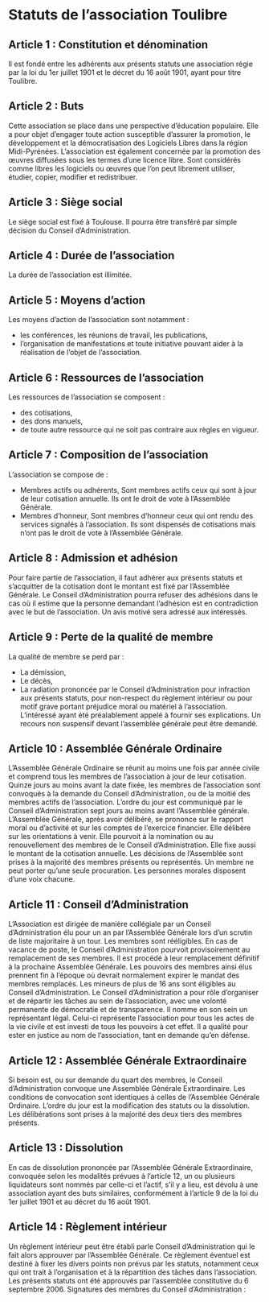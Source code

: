 # Statuts de l’association Toulibre

## Article 1 : Constitution et dénomination

Il est fondé entre les adhérents aux présents statuts une association régie par la loi du 1er juillet 1901 et le décret du 16 août 1901, ayant pour titre Toulibre.

## Article 2 : Buts

Cette association se place dans une perspective d’éducation populaire. Elle a pour objet d’engager toute action susceptible d’assurer la promotion, le développement et la démocratisation des Logiciels Libres dans la région Midi-Pyrénées. L’association est également concernée par la promotion des œuvres diffusées sous les termes d’une licence libre. Sont considérés comme libres les logiciels ou œuvres que l’on peut librement utiliser, étudier, copier, modifier et redistribuer.

## Article 3 : Siège social

Le siège social est fixé à Toulouse. Il pourra être transféré par simple décision du Conseil d’Administration.

## Article 4 : Durée de l’association

La durée de l’association est illimitée.

## Article 5 : Moyens d’action

Les moyens d’action de l’association sont notamment :
- les conférences, les réunions de travail, les publications,
- l’organisation de manifestations et toute initiative pouvant aider à la réalisation de l’objet de l’association.

## Article 6 : Ressources de l’association

Les ressources de l’association se composent :
- des cotisations,
- des dons manuels,
- de toute autre ressource qui ne soit pas contraire aux règles en vigueur.

## Article 7 : Composition de l’association

L’association se compose de :
- Membres actifs ou adhérents,
Sont membres actifs ceux qui sont à jour de leur cotisation annuelle. Ils ont le droit de vote à l’Assemblée Générale.
- Membres d’honneur,
Sont membres d’honneur ceux qui ont rendu des services signalés à l’association. Ils sont dispensés de cotisations mais n’ont pas le droit de vote à l’Assemblée Générale.

## Article 8 : Admission et adhésion

Pour faire partie de l’association, il faut adhérer aux présents statuts et s’acquitter de la cotisation dont le montant est fixé par l’Assemblée Générale. Le Conseil d’Administration pourra refuser des adhésions dans le cas où il estime que la personne demandant l’adhésion est en contradiction avec le but de l’association. Un avis motivé sera adressé aux intéressés.

## Article 9 : Perte de la qualité de membre

La qualité de membre se perd par :
- La démission,
- Le décès,
- La radiation prononcée par le Conseil d’Administration pour infraction aux présents statuts, pour non-respect du règlement intérieur ou pour motif grave portant préjudice moral ou matériel à l’association. L’intéressé ayant été préalablement appelé à fournir ses explications. Un recours non suspensif devant l’assemblée générale peut être demandé.

## Article 10 : Assemblée Générale Ordinaire

L’Assemblée Générale Ordinaire se réunit au moins une fois par année civile et comprend tous les membres de l’association à jour de leur cotisation. Quinze jours au moins avant la date fixée, les membres de l’association sont convoqués à la demande du Conseil d’Administration, ou de la moitié des membres actifs de l’association. L’ordre du jour est communiqué par le Conseil d’Administration sept jours au moins avant l’Assemblée générale. L’Assemblée Générale, après avoir délibéré, se prononce sur le rapport moral ou d’activité et sur les comptes de l’exercice financier. Elle délibère sur les orientations à venir. Elle pourvoit à la nomination ou au renouvellement des membres de le Conseil d’Administration. Elle fixe aussi le montant de la cotisation annuelle. Les décisions de l’Assemblée sont prises à la majorité des membres présents ou représentés. Un membre ne peut porter qu’une seule procuration. Les personnes morales disposent d’une voix chacune.

## Article 11 : Conseil d’Administration

L’Association est dirigée de manière collégiale par un Conseil d’Administration élu pour un an par l’Assemblée Générale lors d’un scrutin de liste majoritaire à un tour. Les membres sont rééligibles. En cas de vacance de poste, le Conseil d’Administration pourvoit provisoirement au remplacement de ses membres. Il est procédé à leur remplacement définitif à la prochaine Assemblée Générale. Les pouvoirs des membres ainsi élus prennent fin à l’époque où devrait normalement expirer le mandat des membres remplacés. Les mineurs de plus de 16 ans sont éligibles au Conseil d’Administration. Le Conseil d’Administration a pour rôle d’organiser et de répartir les tâches au sein de l’association, avec une volonté permanente de démocratie et de transparence. Il nomme en son sein un représentant légal. Celui-ci représente l’association pour tous les actes de la vie civile et est investi de tous les pouvoirs à cet effet. Il a qualité pour ester en justice au nom de l’association, tant en demande qu’en défense.

## Article 12 : Assemblée Générale Extraordinaire

Si besoin est, ou sur demande du quart des membres, le Conseil d’Administration convoque une Assemblée Générale Extraordinaire. Les conditions de convocation sont identiques à celles de l’Assemblée Générale Ordinaire. L’ordre du jour est la modification des statuts ou la dissolution. Les délibérations sont prises à la majorité des deux tiers des membres présents.

## Article 13 : Dissolution

En cas de dissolution prononcée par l’Assemblée Générale Extraordinaire, convoquée selon les modalités prévues à l’article 12, un ou plusieurs liquidateurs sont nommés par celle-ci et l’actif, s’il y a lieu, est dévolu à une association ayant des buts similaires, conformément à l’article 9 de la loi du 1er juillet 1901 et au décret du 16 août 1901.

## Article 14 : Règlement intérieur

Un règlement intérieur peut être établi parle Conseil d’Administration qui le fait alors approuver par l’Assemblée Générale. Ce règlement éventuel est destiné à fixer les divers points non prévus par les statuts, notamment ceux qui ont trait à l’organisation et à la répartition des tâches dans l’association. Les présents statuts ont été approuvés par l’assemblée constitutive du 6 septembre 2006.
Signatures des membres du Conseil d’Administration :


